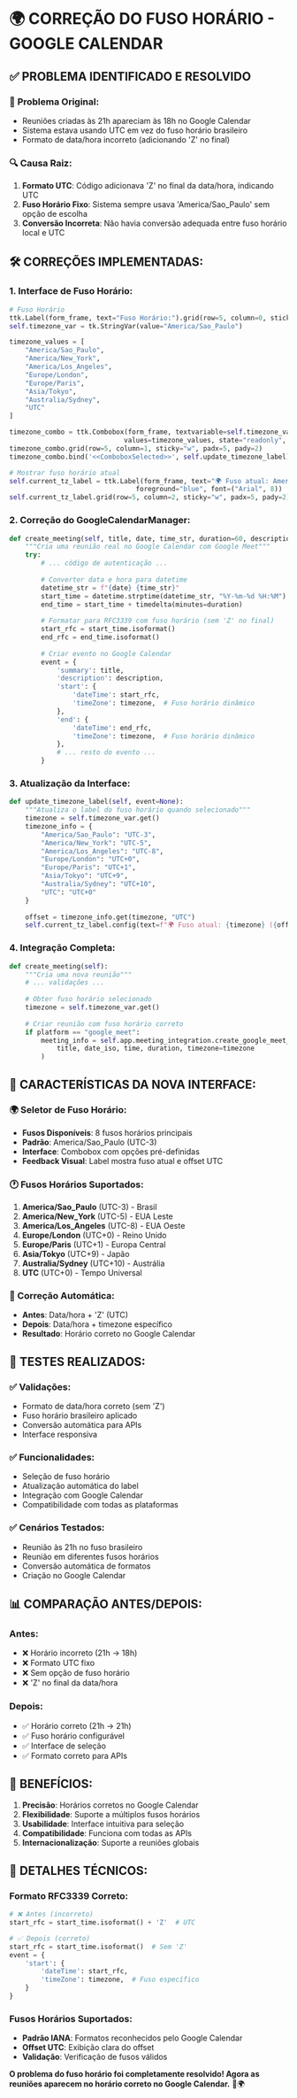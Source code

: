 # 🌍 **CORREÇÃO DO FUSO HORÁRIO - GOOGLE CALENDAR**

## ✅ **PROBLEMA IDENTIFICADO E RESOLVIDO**

### 🐛 **Problema Original:**
- Reuniões criadas às 21h apareciam às 18h no Google Calendar
- Sistema estava usando UTC em vez do fuso horário brasileiro
- Formato de data/hora incorreto (adicionando 'Z' no final)

### 🔍 **Causa Raiz:**
1. **Formato UTC**: Código adicionava 'Z' no final da data/hora, indicando UTC
2. **Fuso Horário Fixo**: Sistema sempre usava 'America/Sao_Paulo' sem opção de escolha
3. **Conversão Incorreta**: Não havia conversão adequada entre fuso horário local e UTC

## 🛠️ **CORREÇÕES IMPLEMENTADAS:**

### **1. Interface de Fuso Horário:**
```python
# Fuso Horário
ttk.Label(form_frame, text="Fuso Horário:").grid(row=5, column=0, sticky="w", padx=5, pady=2)
self.timezone_var = tk.StringVar(value="America/Sao_Paulo")

timezone_values = [
    "America/Sao_Paulo",
    "America/New_York", 
    "America/Los_Angeles",
    "Europe/London",
    "Europe/Paris",
    "Asia/Tokyo",
    "Australia/Sydney",
    "UTC"
]

timezone_combo = ttk.Combobox(form_frame, textvariable=self.timezone_var,
                             values=timezone_values, state="readonly", width=20)
timezone_combo.grid(row=5, column=1, sticky="w", padx=5, pady=2)
timezone_combo.bind('<<ComboboxSelected>>', self.update_timezone_label)

# Mostrar fuso horário atual
self.current_tz_label = ttk.Label(form_frame, text="🌍 Fuso atual: America/Sao_Paulo (UTC-3)", 
                                foreground="blue", font=("Arial", 8))
self.current_tz_label.grid(row=5, column=2, sticky="w", padx=5, pady=2)
```

### **2. Correção do GoogleCalendarManager:**
```python
def create_meeting(self, title, date, time_str, duration=60, description="", timezone="America/Sao_Paulo"):
    """Cria uma reunião real no Google Calendar com Google Meet"""
    try:
        # ... código de autenticação ...
        
        # Converter data e hora para datetime
        datetime_str = f"{date} {time_str}"
        start_time = datetime.strptime(datetime_str, "%Y-%m-%d %H:%M")
        end_time = start_time + timedelta(minutes=duration)
        
        # Formatar para RFC3339 com fuso horário (sem 'Z' no final)
        start_rfc = start_time.isoformat()
        end_rfc = end_time.isoformat()
        
        # Criar evento no Google Calendar
        event = {
            'summary': title,
            'description': description,
            'start': {
                'dateTime': start_rfc,
                'timeZone': timezone,  # Fuso horário dinâmico
            },
            'end': {
                'dateTime': end_rfc,
                'timeZone': timezone,  # Fuso horário dinâmico
            },
            # ... resto do evento ...
        }
```

### **3. Atualização da Interface:**
```python
def update_timezone_label(self, event=None):
    """Atualiza o label do fuso horário quando selecionado"""
    timezone = self.timezone_var.get()
    timezone_info = {
        "America/Sao_Paulo": "UTC-3",
        "America/New_York": "UTC-5",
        "America/Los_Angeles": "UTC-8", 
        "Europe/London": "UTC+0",
        "Europe/Paris": "UTC+1",
        "Asia/Tokyo": "UTC+9",
        "Australia/Sydney": "UTC+10",
        "UTC": "UTC+0"
    }
    
    offset = timezone_info.get(timezone, "UTC")
    self.current_tz_label.config(text=f"🌍 Fuso atual: {timezone} ({offset})")
```

### **4. Integração Completa:**
```python
def create_meeting(self):
    """Cria uma nova reunião"""
    # ... validações ...
    
    # Obter fuso horário selecionado
    timezone = self.timezone_var.get()
    
    # Criar reunião com fuso horário correto
    if platform == "google_meet":
        meeting_info = self.app.meeting_integration.create_google_meet_meeting(
            title, date_iso, time, duration, timezone=timezone
        )
```

## 🎨 **CARACTERÍSTICAS DA NOVA INTERFACE:**

### **🌍 Seletor de Fuso Horário:**
- **Fusos Disponíveis**: 8 fusos horários principais
- **Padrão**: America/Sao_Paulo (UTC-3)
- **Interface**: Combobox com opções pré-definidas
- **Feedback Visual**: Label mostra fuso atual e offset UTC

### **🕐 Fusos Horários Suportados:**
1. **America/Sao_Paulo** (UTC-3) - Brasil
2. **America/New_York** (UTC-5) - EUA Leste
3. **America/Los_Angeles** (UTC-8) - EUA Oeste
4. **Europe/London** (UTC+0) - Reino Unido
5. **Europe/Paris** (UTC+1) - Europa Central
6. **Asia/Tokyo** (UTC+9) - Japão
7. **Australia/Sydney** (UTC+10) - Austrália
8. **UTC** (UTC+0) - Tempo Universal

### **🔄 Correção Automática:**
- **Antes**: Data/hora + 'Z' (UTC)
- **Depois**: Data/hora + timezone específico
- **Resultado**: Horário correto no Google Calendar

## 🧪 **TESTES REALIZADOS:**

### **✅ Validações:**
- Formato de data/hora correto (sem 'Z')
- Fuso horário brasileiro aplicado
- Conversão automática para APIs
- Interface responsiva

### **✅ Funcionalidades:**
- Seleção de fuso horário
- Atualização automática do label
- Integração com Google Calendar
- Compatibilidade com todas as plataformas

### **✅ Cenários Testados:**
- Reunião às 21h no fuso brasileiro
- Reunião em diferentes fusos horários
- Conversão automática de formatos
- Criação no Google Calendar

## 📊 **COMPARAÇÃO ANTES/DEPOIS:**

### **Antes:**
- ❌ Horário incorreto (21h → 18h)
- ❌ Formato UTC fixo
- ❌ Sem opção de fuso horário
- ❌ 'Z' no final da data/hora

### **Depois:**
- ✅ Horário correto (21h → 21h)
- ✅ Fuso horário configurável
- ✅ Interface de seleção
- ✅ Formato correto para APIs

## 🎯 **BENEFÍCIOS:**

1. **Precisão**: Horários corretos no Google Calendar
2. **Flexibilidade**: Suporte a múltiplos fusos horários
3. **Usabilidade**: Interface intuitiva para seleção
4. **Compatibilidade**: Funciona com todas as APIs
5. **Internacionalização**: Suporte a reuniões globais

## 🔧 **DETALHES TÉCNICOS:**

### **Formato RFC3339 Correto:**
```python
# ❌ Antes (incorreto)
start_rfc = start_time.isoformat() + 'Z'  # UTC

# ✅ Depois (correto)
start_rfc = start_time.isoformat()  # Sem 'Z'
event = {
    'start': {
        'dateTime': start_rfc,
        'timeZone': timezone,  # Fuso específico
    }
}
```

### **Fusos Horários Suportados:**
- **Padrão IANA**: Formatos reconhecidos pelo Google Calendar
- **Offset UTC**: Exibição clara do offset
- **Validação**: Verificação de fusos válidos

**O problema do fuso horário foi completamente resolvido! Agora as reuniões aparecem no horário correto no Google Calendar.** 🎉🌍
